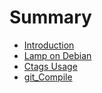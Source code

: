 # Summary

* [Introduction](README.md)
* [Lamp on Debian](LAMP.md)
* [Ctags Usage](ctags_usage.md)
* [git_Compile](git_compile.md)

